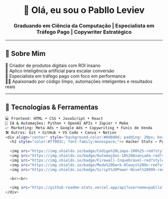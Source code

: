 <h1 align="center">👋 Olá, eu sou o Pabllo Leviev</h1>
<h3 align="center">Graduando em Ciência da Computação | Especialista em Tráfego Pago | Copywriter Estratégico</h3>

---

## 🎯 Sobre Mim

🚀 Criador de produtos digitais com ROI insano  
🧠 Aplico inteligência artificial para escalar conversão  
🎯 Especialista em tráfego pago com foco em performance  
👨‍💻 Apaixonado por código limpo, automações inteligentes e resultados reais  

---

## 🧩 Tecnologias & Ferramentas

```bash
💻 Frontend: HTML • CSS • JavaScript • React  
🧠 IA & Automações: Python • OpenAI APIs • Zapier • Make  
📈 Marketing: Meta Ads • Google Ads • Copywriting • Funis de Venda  
🛠️ Outros: Git • GitHub • VS Code • Canva • Notion
<div align="center" style="background-color:#0d0d0d; padding: 20px; border-radius: 10px;">
  <h2 style="color:#ff003c; font-family:monospace;">💀 Hacker Stats — Pabllo Leviev</h2>
  
  <img src="https://img.shields.io/badge/Código%20Limpo-100%25-red?style=for-the-badge&logo=python&logoColor=white" />
  <img src="https://img.shields.io/badge/Automações-IA%20Avançada-red?style=for-the-badge&logo=ghost&logoColor=white" />
  <img src="https://img.shields.io/badge/Firewall-Inquebrável-red?style=for-the-badge&logo=linux&logoColor=white" />
  <img src="https://img.shields.io/badge/Modo%20Dark-Always%20On-red?style=for-the-badge&logo=github&logoColor=white" />
  <img src="https://img.shields.io/badge/Script%20Power-Nível%20999-red?style=for-the-badge&logo=terminal&logoColor=white" />

  <br><br>

  <img src="https://github-readme-stats.vercel.app/api?username=pablloleviev&show_icons=true&theme=tokyonight&title_color=ff003c&icon_color=ff003c&text_color=ffffff&bg_color=0d0d0d&border_color=ff003c&custom_title=Hacking%20The%20Code%20Matrix" />
</div>
